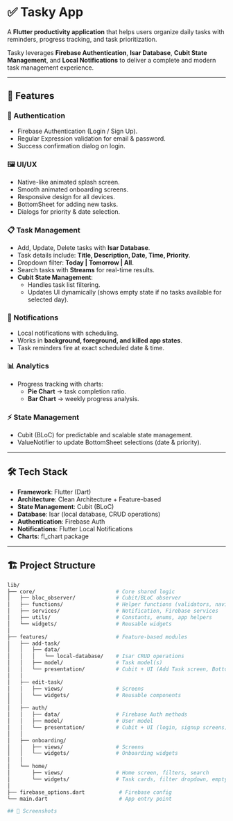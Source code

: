# ✅ Tasky App

A **Flutter productivity application** that helps users organize daily tasks with reminders, progress tracking, and task prioritization.  

Tasky leverages **Firebase Authentication**, **Isar Database**, **Cubit State Management**, and **Local Notifications** to deliver a complete and modern task management experience.

---

## 🚀 Features

### 🔐 Authentication
- Firebase Authentication (Login / Sign Up).
- Regular Expression validation for email & password.
- Success confirmation dialog on login.

### 🖼️ UI/UX
- Native-like animated splash screen.  
- Smooth animated onboarding screens.  
- Responsive design for all devices.  
- BottomSheet for adding new tasks.  
- Dialogs for priority & date selection.  

### 📋 Task Management
- Add, Update, Delete tasks with **Isar Database**.  
- Task details include: **Title, Description, Date, Time, Priority**.  
- Dropdown filter: **Today | Tomorrow | All**.  
- Search tasks with **Streams** for real-time results.  
- **Cubit State Management**:
  - Handles task list filtering.  
  - Updates UI dynamically (shows empty state if no tasks available for selected day).  

### 🔔 Notifications
- Local notifications with scheduling.  
- Works in **background, foreground, and killed app states**.  
- Task reminders fire at exact scheduled date & time.  

### 📊 Analytics
- Progress tracking with charts:
  - **Pie Chart** → task completion ratio.  
  - **Bar Chart** → weekly progress analysis.  

### ⚡ State Management
- Cubit (BLoC) for predictable and scalable state management.  
- ValueNotifier to update BottomSheet selections (date & priority).  

---

## 🛠️ Tech Stack

- **Framework**: Flutter (Dart)  
- **Architecture**: Clean Architecture + Feature-based  
- **State Management**: Cubit (BLoC)  
- **Database**: Isar (local database, CRUD operations)  
- **Authentication**: Firebase Auth  
- **Notifications**: Flutter Local Notifications  
- **Charts**: fl_chart package  

---

## 🏗️ Project Structure

```bash
lib/
├── core/                          # Core shared logic
│   ├── bloc_observer/             # Cubit/BLoC observer
│   ├── functions/                 # Helper functions (validators, navigation, etc.)
│   ├── services/                  # Notification, Firebase services
│   ├── utils/                     # Constants, enums, app helpers
│   └── widgets/                   # Reusable widgets
│
├── features/                      # Feature-based modules
│   ├── add-task/                  
│   │   ├── data/                  
│   │   │   └── local-database/    # Isar CRUD operations
│   │   ├── model/                 # Task model(s)
│   │   └── presentation/          # Cubit + UI (Add Task screen, BottomSheet)
│   │
│   ├── edit-task/                 
│   │   ├── views/                 # Screens
│   │   └── widgets/               # Reusable components
│   │
│   ├── auth/                      
│   │   ├── data/                  # Firebase Auth methods
│   │   ├── model/                 # User model
│   │   └── presentation/          # Cubit + UI (login, signup screens)
│   │
│   ├── onboarding/                
│   │   ├── views/                 # Screens
│   │   └── widgets/               # Onboarding widgets
│   │
│   └── home/                      
│       ├── views/                 # Home screen, filters, search
│       └── widgets/               # Task cards, filter dropdown, empty state
│
├── firebase_options.dart           # Firebase config
└── main.dart                       # App entry point

## 📱 Screenshots



